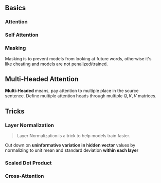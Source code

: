 ## Basics
### Attention

### Self Attention

### Masking
Masking is to prevent models from looking at future words, otherwise it's like cheating and models are not penalized/trained.

## Multi-Headed Attention
**Multi-Headed** means, pay attention to multiple place in the source sentence.
Define multiple attention heads through multiple $Q, K, V$ matrices.

## Tricks

### Layer Normalization
> Layer Normalization is a trick to help models train faster.

Cut down on **uninformative variation in hidden vector** values by normalizing to unit mean and standard deviation **within each layer**

### Scaled Dot Product

### Cross-Attention

